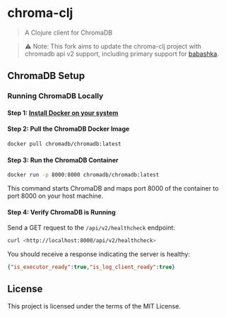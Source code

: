 # chroma-clj

> A Clojure client for ChromaDB

> :warning: Note: This fork aims to update the chroma-clj project with chromadb api v2 support, including primary support for [babashka](https://book.babashka.org/).

<!-- [![Clojars Project](https://img.shields.io/clojars/v/org.clojars.megh/semantic-router-clj.svg)](https://clojars.org/org.clojars.megh/semantic-router-clj) -->

## ChromaDB Setup

### Running ChromaDB Locally

#### Step 1: [Install Docker on your system](https://docs.docker.com/engine/install/)

#### Step 2: Pull the ChromaDB Docker Image

```bash
docker pull chromadb/chromadb:latest
```

#### Step 3: Run the ChromaDB Container

```bash
docker run -p 8000:8000 chromadb/chromadb:latest
```

This command starts ChromaDB and maps port 8000 of the container to port 8000 on your host machine.

#### Step 4: Verify ChromaDB is Running

Send a GET request to the `/api/v2/healthcheck` endpoint:

```bash
curl <http://localhost:8000/api/v2/healthcheck>
```

You should receive a response indicating the server is healthy:

```json
{"is_executor_ready":true,"is_log_client_ready":true}
```

## License

This project is licensed under the terms of the MIT License.
